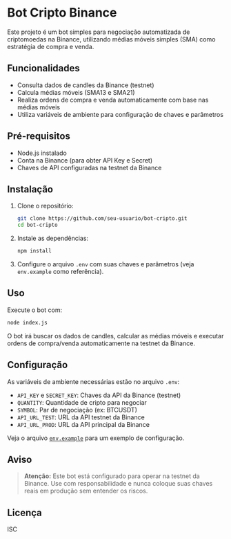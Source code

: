 # Bot Cripto Binance

Este projeto é um bot simples para negociação automatizada de criptomoedas na Binance, utilizando médias móveis simples (SMA) como estratégia de compra e venda.

## Funcionalidades

- Consulta dados de candles da Binance (testnet)
- Calcula médias móveis (SMA13 e SMA21)
- Realiza ordens de compra e venda automaticamente com base nas médias móveis
- Utiliza variáveis de ambiente para configuração de chaves e parâmetros

## Pré-requisitos

- Node.js instalado
- Conta na Binance (para obter API Key e Secret)
- Chaves de API configuradas na testnet da Binance

## Instalação

1. Clone o repositório:
   ```sh
   git clone https://github.com/seu-usuario/bot-cripto.git
   cd bot-cripto
   ```

2. Instale as dependências:
   ```sh
   npm install
   ```

3. Configure o arquivo `.env` com suas chaves e parâmetros (veja `env.example` como referência).

## Uso

Execute o bot com:

```sh
node index.js
```

O bot irá buscar os dados de candles, calcular as médias móveis e executar ordens de compra/venda automaticamente na testnet da Binance.

## Configuração

As variáveis de ambiente necessárias estão no arquivo `.env`:

- `API_KEY` e `SECRET_KEY`: Chaves da API da Binance (testnet)
- `QUANTITY`: Quantidade de cripto para negociar
- `SYMBOL`: Par de negociação (ex: BTCUSDT)
- `API_URL_TEST`: URL da API testnet da Binance
- `API_URL_PROD`: URL da API principal da Binance

Veja o arquivo [`env.example`](env.example) para um exemplo de configuração.

## Aviso

> **Atenção:** Este bot está configurado para operar na testnet da Binance. Use com responsabilidade e nunca coloque suas chaves reais em produção sem entender os riscos.

## Licença

ISC